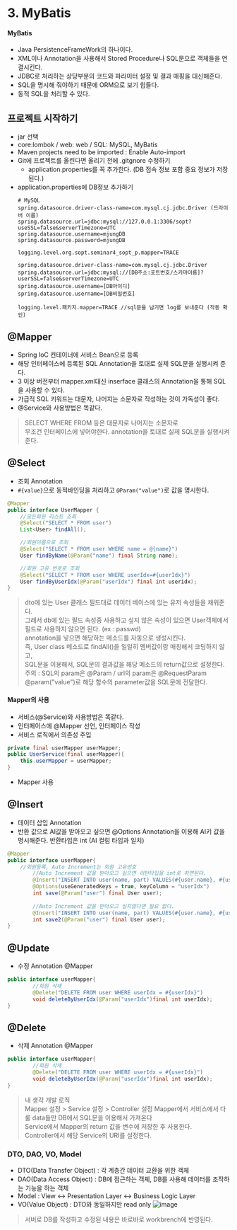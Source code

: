 # 3. MyBatis

#### MyBatis
- Java PersistenceFrameWork의 하나이다.
- XML이나 Annotation을 사용해서 Stored Procedure나 SQL문으로 객체들을 연결시킨다.
- JDBC로 처리하는 상당부분의 코드와 파라미터 설정 및 결과 매핑을 대신해준다.
- SQL을 명시해 줘야하기 때문에 ORM으로 보기 힘들다.
- 동적 SQL을 처리할 수 있다.

## 프로젝트 시작하기
- jar 선택
- core:lombok / web: web / SQL: MySQL, MyBatis
- Maven projects need to be imported : Enable Auto-import
- Git에 프로젝트를 올린다면 올리기 전에 .gitgnore 수정하기  
    + application.properties를 꼭 추가한다. (DB 접속 정보 포함 중요 정보가 저장된다.)
- application.properties에 DB정보 추가하기
    ```
    # MySQL
    spring.datasource.driver-class-name=com.mysql.cj.jdbc.Driver (드라이버 이름)
    spring.datasource.url=jdbc:mysql://127.0.0.1:3306/sopt?useSSL=false&serverTimezone=UTC
    spring.datasource.username=mjungDB
    spring.datasource.password=mjungDB
    
    logging.level.org.sopt.seminar4_sopt_p.mapper=TRACE
    ```
    ```
    spring.datasource.driver-class-name=com.mysql.cj.jdbc.Driver 
    spring.datasource.url=jdbc:mysql://[DB주소:포트번호/스키마이름]?userSSL=false&serverTimezone=UTC
    spring.datasource.username=[DB아이디]
    spring.datasource.username=[DB비밀번호]
    
    logging.level.패키지.mapper=TRACE //sql문을 남기면 log를 보내준다 (작동 확인)
    ```
    
## @Mapper
- Spring IoC 컨테이너에 서비스 Bean으로 등록
- 해당 인터페이스에 등록된 SQL Annotation을 토대로 실제 SQL문을 실행시켜 준다.
- 3 이상 버전부터 mapper.xml대신 inserface 클래스의 Annotation을 통해 SQL을 사용할 수 있다.
- 가급적 SQL 키워드는 대문자, 나머지는 소문자로 작성하는 것이 가독성이 좋다.
- @Service와 사용방법은 똑같다.
> SELECT WHERE FROM 등은 대문자로 나머지는 소문자로  
> 무조건 인터페이스에 넣어야한다. annotation을 토대로 실제 SQL문을 실행시켜준다.

## @Select
- 조회 Annotation
- ```#{value}```으로 동적바인딩을 처리하고 ```@Param("value")```로 값을 명시한다.
```java
@Mapper
public interface UserMapper {
    //모든회원 리스트 조회
    @Select("SELECT * FROM user")
    List<User> findAll();

    //회원이름으로 조회
    @Select("SELECT * FROM user WHERE name = @{name}")
    User findByName(@Param("name") final String name);

    //회원 고유 번호로 조회
    @Select("SELECT * FROM user WHERE userIdx=#{userIdx}")
    User findByUserIdx(@Param("userIdx") final int useridx);
}
```
> dto에 있는 User 클래스 필드대로 데이터 베이스에 있는 유저 속성들을 채워준다.   
> 그래서 db에 있는 필드 속성중 사용하고 싶지 않은 속성이 있으면 User객체에서 필드로 사용하지 않으면 된다. (ex : passwd)  
> annotation을 넣으면 해당하는 메소드를 자동으로 생성시킨다.   
> 즉, User class 메소드로 findAll()을 일일히 멤버값이랑 매칭해서 코딩하지 않고,  
> SQL문을 이용해서, SQL문의 결과값을 해당 메소드의 return값으로 설정한다.  
> 주의 : SQL의 param은 @Param / url의 param은 @RequestParam  
> @param("value")로 해당 함수의 parameter값을 SQL문에 전달한다.

#### Mapper의 사용
- 서비스(@Service)와 사용방법은 똑같다.
- 인터페이스에 @Mapper 선언, 인터페이스 작성
- 서비스 로직에서 의존성 주입
```java
private final userMapper userMapper;
public UserService(final userMapper){
    this.userMapper = userMapper;
}
```
- Mapper 사용

## @Insert
- 데이터 삽입 Annotation
- 반환 값으로 AI값을 받아오고 싶으면 @Options Annotation을 이용해 AI키 값을 명시해준다. 반환타입은 int (AI 컬럼 타입과 일치)
```java
@Mapper
public interface userMapper{
    //회원등록, Auto Increment는 회원 고유번호
        //Auto Increment 값을 받아오고 싶으면 리턴타입을 int로 하면된다.
        @Insert("INSERT INTO user(name, part) VALUES(#{user.name}, #{user.part})")
        @Options(useGeneratedKeys = true, keyColumn = "userIdx")
        int save(@Param("user") final User user);
    
        //Auto Increment 값을 받아오고 싶지않다면 필요 없다.
        @Insert("INSERT INTO user(name, part) VALUES(#{user.name}, #{user.part})")
        int save2(@Param("user") final User user);
}
```
## @Update
- 수정 Annotation
@Mapper
```java
public interface userMapper{
        //회원 삭제
        @Delete("DELETE FROM user WHERE userIdx = #{userIdx}")
        void deleteByUserIdx(@Param("userIdx")final int userIdx);
}
```

## @Delete
- 삭제 Annotation
@Mapper
```java
public interface userMapper{
        //회원 삭제
        @Delete("DELETE FROM user WHERE userIdx = #{userIdx}")
        void deleteByUserIdx(@Param("userIdx")final int userIdx);
}
```

> 내 생각 개발 로직  
> Mapper 설정 > Service 설정 > Controller 설정
> Mapper에서 서비스에서 다룰 data들만 DB에서 SQL문을 이용해서 가져온다  
> Service에서 Mapper의 return 값을 변수에 저장한 후 사용한다.  
> Controller에서 해당 Service의 URI를 설정한다.

### DTO, DAO, VO, Model
- DTO(Data Transfer Object) : 각 계층간 데이터 교환을 위한 객체
- DAO(Data Access Object) : DB에 접근하는 객체, DB를 사용해 데이터를 조작하는 기능을 하는 객체
- Model : View <-> Presentation Layer <-> Business Logic Layer
- VO(Value Object) : DTO와 동일하지만 read only
![image](https://user-images.githubusercontent.com/26458200/49031793-511a7900-f1ee-11e8-91b3-086b9b50db2f.png)

>서버로 DB를 작성하고 수정된 내용은 바로바로 workbrench에 반영된다.  